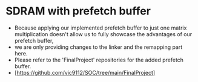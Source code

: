 # SDRAM with prefetch buffer

- Because applying our implemented prefetch buffer to just one matrix multiplication doesn't allow us to fully showcase the advantages of our prefetch buffer,
- we are only providing changes to the linker and the remapping part here.
- Please refer to the 'FinalProject' repositories for the added prefetch buffer.
- [https://github.com/vic9112/SOC/tree/main/FinalProject]

